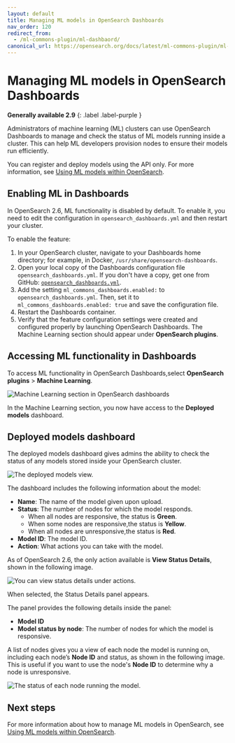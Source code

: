 ```yaml
---
layout: default
title: Managing ML models in OpenSearch Dashboards
nav_order: 120
redirect_from:
  - /ml-commons-plugin/ml-dashbaord/
canonical_url: https://opensearch.org/docs/latest/ml-commons-plugin/ml-dashboard/
---
```


# Managing ML models in OpenSearch Dashboards
**Generally available 2.9**
{: .label .label-purple }

Administrators of machine learning (ML) clusters can use OpenSearch Dashboards to manage and check the status of ML models running inside a cluster. This can help ML developers provision nodes to ensure their models run efficiently.

You can register and deploy models using the API only. For more information, see [Using ML models within OpenSearch]({{site.url}}{{site.baseurl}}/ml-commons-plugin/model-serving-framework/).

## Enabling ML in Dashboards

In OpenSearch 2.6, ML functionality is disabled by default. To enable it, you need to edit the configuration in `opensearch_dashboards.yml` and then restart your cluster.

To enable the feature:

1. In your OpenSearch cluster, navigate to your Dashboards home directory; for example, in Docker, `/usr/share/opensearch-dashboards`.
2. Open your local copy of the Dashboards configuration file `opensearch_dashboards.yml`. If you don't have a copy, get one from GitHub: [`opensearch_dashboards.yml`](https://github.com/opensearch-project/OpenSearch-Dashboards/blob/main/config/opensearch_dashboards.yml).
3. Add the setting `ml_commons_dashboards.enabled:`  to `opensearch_dashboards.yml`. Then, set it to  `ml_commons_dashboards.enabled: true` and save the configuration file.
4. Restart the Dashboards container.
5. Verify that the feature configuration settings were created and configured properly by launching OpenSearch Dashboards. The Machine Learning section should appear under **OpenSearch plugins**.

## Accessing ML functionality in Dashboards

To access ML functionality in OpenSearch Dashboards,select **OpenSearch plugins** > **Machine Learning**. 

<img src="{{site.url}}{{site.baseurl}}/images/ml/ml-dashboard/ml-dashboard.png" alt="Machine Learning section in OpenSearch dashboards">

In the Machine Learning section, you now have access to the **Deployed models** dashboard.

## Deployed models dashboard

The deployed models dashboard gives admins the ability to check the status of any models stored inside your OpenSearch cluster. 

<img src="{{site.url}}{{site.baseurl}}/images/ml/ml-dashboard/deployed-models.png" alt="The deployed models view.">

The dashboard includes the following information about the model:

- **Name**: The name of the model given upon upload.
- **Status**: The number of nodes for which the model responds. 
   - When all nodes are responsive, the status is **Green**.
   - When some nodes are responsive,the status is **Yellow**.
   - When all nodes are unresponsive,the  status is **Red**.
- **Model ID**: The model ID.
- **Action**: What actions you can take with the model.

As of OpenSearch 2.6, the only action available is **View Status Details**, shown in the following image. 

<img src="{{site.url}}{{site.baseurl}}/images/ml/ml-dashboard/view-status-details.png" alt="You can view status details under actions.">

When selected, the Status Details panel appears.

The panel provides the following details inside the panel:

- **Model ID**
- **Model status by node**: The number of nodes for which the model is responsive.

A list of nodes gives you a view of each node the model is running on, including each node’s **Node ID** and status, as shown in the following image. This is useful if you want to use the node's **Node ID** to determine why a node is unresponsive.

<img src="{{site.url}}{{site.baseurl}}/images/ml/ml-dashboard/model-node-details.png" alt="The status of each node running the model.">

## Next steps

For more information about how to manage ML models in OpenSearch, see [Using ML models within OpenSearch]({{site.url}}{{site.baseurl}}/ml-commons-plugin/model-serving-framework/).
